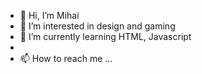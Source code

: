 - 👋 Hi, I’m Mihai
- 👀 I’m interested in design and gaming 
- 🌱 I’m currently learning HTML, Javascript
- 
- 📫 How to reach me ...

<!---
SolutioncadRo/SolutioncadRo is a ✨ special ✨ repository because its `README.md` (this file) appears on your GitHub profile.
You can click the Preview link to take a look at your changes.
--->

